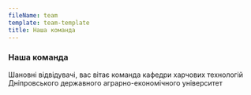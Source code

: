 ```yaml
---
fileName: team
template: team-template
title: Наша команда
---
```

### Наша команда

Шановні відвідувачі, вас вітає команда кафедри харчових технологій Дніпровського державного аграрно-економічного університет